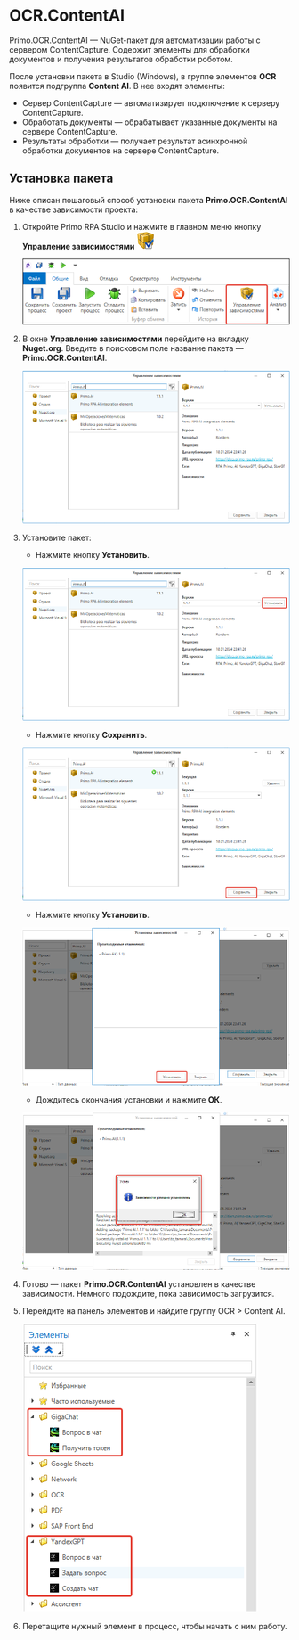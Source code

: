# OCR.ContentAI

Primo.OCR.ContentAI — NuGet-пакет для автоматизации работы с сервером ContentCapture. Содержит элементы для обработки документов и получения результатов обработки роботом.

После установки пакета в Studio (Windows), в группе элементов **OCR** появится подгруппа **Content AI**. В нее входят элементы:
* Сервер ContentCapture — автоматизирует подключение к серверу ContentCapture.
* Обработать документы — обрабатывает указанные документы на сервере ContentCapture.
* Результаты обработки — получает результат асинхронной обработки документов на сервере ContentCapture.

## Установка пакета

Ниже описан пошаговый способ установки пакета **Primo.OCR.ContentAI** в качестве зависимости проекта:

1. Откройте Primo RPA Studio и нажмите в главном меню кнопку **Управление зависимостями** <img src="../../../.gitbook/assets/managePackages32.png" alt="" data-size="line">

   ![](<../../../.gitbook/assets1/управление зависимостями.png>)

2. В окне **Управление зависимостями** перейдите на вкладку **Nuget.org**. Введите в поисковом поле название пакета — **Primo.OCR.ContentAI**.

   ![](<../../../.gitbook/assets1/depend-nuget-primo-ai.png>)

3. Установите пакет:
   * Нажмите кнопку **Установить**.

   ![](<../../../.gitbook/assets1/1-install-primo-ai.png>)

   * Нажмите кнопку **Сохранить**.

   ![](<../../../.gitbook/assets1/2-save-primoai.png>)

   * Нажмите кнопку **Установить**.

    ![](<../../../.gitbook/assets1/3-install-primoai.png>)

    * Дождитесь окончания установки и нажмите **ОК**.

    ![](<../../../.gitbook/assets1/4-install-primo-ai.png>)
 
4. Готово — пакет **Primo.OCR.ContentAI** установлен в качестве зависимости. Немного подождите, пока зависимость загрузится. 

5. Перейдите на панель элементов и найдите группу OCR > Content AI.

   ![](<../../../.gitbook/assets1/элементы из пакета ai.png>)

6. Перетащите нужный элемент в процесс, чтобы начать с ним работу.
